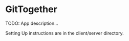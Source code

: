 # GitTogether

TODO: App description...

Setting Up instructions are in the client/server directory.